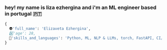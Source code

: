 ### hey! my name is liza ezhergina and i'm an ML engineer based in portugal 🇵🇹

```python
{
  👽'full_name': 'Elizaveta Ezhergina',
  #️⃣'age': 28,
  🎏'skills_and_languages': 'Python, ML, NLP & LLMs, torch, FastAPI, CI/CD',
}
```

<!--
**iftwigs/iftwigs** is a ✨ _special_ ✨ repository because its `README.md` (this file) appears on your GitHub profile.

Here are some ideas to get you started:

- 🔭 I’m currently working on ...
- 🌱 I’m currently learning ...
- 👯 I’m looking to collaborate on ...
- 🤔 I’m looking for help with ...
- 💬 Ask me about ...
- 📫 How to reach me: ...
- 😄 Pronouns: ...
- ⚡ Fun fact: ...
-->
